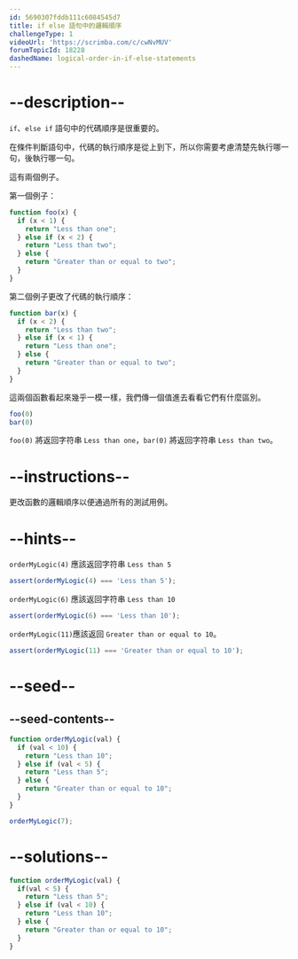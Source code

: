 ```yaml
---
id: 5690307fddb111c6084545d7
title: if else 語句中的邏輯順序
challengeType: 1
videoUrl: 'https://scrimba.com/c/cwNvMUV'
forumTopicId: 18228
dashedName: logical-order-in-if-else-statements
---
```


# --description--

`if`、`else if` 語句中的代碼順序是很重要的。

在條件判斷語句中，代碼的執行順序是從上到下，所以你需要考慮清楚先執行哪一句，後執行哪一句。

這有兩個例子。

第一個例子：

```js
function foo(x) {
  if (x < 1) {
    return "Less than one";
  } else if (x < 2) {
    return "Less than two";
  } else {
    return "Greater than or equal to two";
  }
}
```

第二個例子更改了代碼的執行順序：

```js
function bar(x) {
  if (x < 2) {
    return "Less than two";
  } else if (x < 1) {
    return "Less than one";
  } else {
    return "Greater than or equal to two";
  }
}
```

這兩個函數看起來幾乎一模一樣，我們傳一個值進去看看它們有什麼區別。

```js
foo(0)
bar(0)
```

`foo(0)` 將返回字符串 `Less than one`，`bar(0)` 將返回字符串 `Less than two`。

# --instructions--

更改函數的邏輯順序以便通過所有的測試用例。

# --hints--

`orderMyLogic(4)` 應該返回字符串 `Less than 5`

```js
assert(orderMyLogic(4) === 'Less than 5');
```

`orderMyLogic(6)` 應該返回字符串 `Less than 10`

```js
assert(orderMyLogic(6) === 'Less than 10');
```

`orderMyLogic(11)`應該返回 `Greater than or equal to 10`。

```js
assert(orderMyLogic(11) === 'Greater than or equal to 10');
```

# --seed--

## --seed-contents--

```js
function orderMyLogic(val) {
  if (val < 10) {
    return "Less than 10";
  } else if (val < 5) {
    return "Less than 5";
  } else {
    return "Greater than or equal to 10";
  }
}

orderMyLogic(7);
```

# --solutions--

```js
function orderMyLogic(val) {
  if(val < 5) {
    return "Less than 5";
  } else if (val < 10) {
    return "Less than 10";
  } else {
    return "Greater than or equal to 10";
  }
}
```

